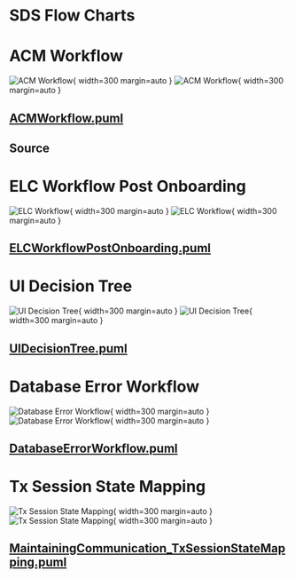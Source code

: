 # SDS Flow Charts

# ACM Workflow

![ACM Workflow](../images/ACMWorkflow.png){ width=300 margin=auto } ![ACM Workflow](../images/ACMWorkflow-p.png){ width=300 margin=auto }


## [ACMWorkflow.puml](../diagrams/ACMWorkflow.puml)


## Source


# ELC Workflow Post Onboarding

![ELC Workflow](../images/ELCWorkflowPostOnboarding.png){ width=300 margin=auto } ![ELC Workflow](../images/ELCWorkflowPostOnboarding-p.png){ width=300 margin=auto }


## [ELCWorkflowPostOnboarding.puml](../diagrams/ELCWorkflowPostOnboarding.puml)


# UI Decision Tree

![UI Decision Tree](../images/UIDecisionTree.png){ width=300 margin=auto } ![UI Decision Tree](../images/UIDecisionTree-p.png){ width=300 margin=auto }


## [UIDecisionTree.puml](../diagrams/UIDecisionTree.puml)


# Database Error Workflow


![Database Error Workflow](../images/DatabaseErrorWorkflow.png){ width=300 margin=auto } ![Database Error Workflow](../images/dbew-p.png){ width=300 margin=auto }


## [DatabaseErrorWorkflow.puml](../diagrams/DatabaseErrorWorkflow.puml)


# Tx Session State Mapping

![Tx Session State Mapping](../images/G7SDS_MaintainingCommunication_TxSessionStateMapping.png){ width=300 margin=auto } ![Tx Session State Mapping](../images/MaintainingCommunication_TxSessionStateMapping-p.png){ width=300 margin=auto }
 

## [MaintainingCommunication_TxSessionStateMapping.puml](../diagrams/MaintainingCommunication_TxSessionStateMapping.puml)



